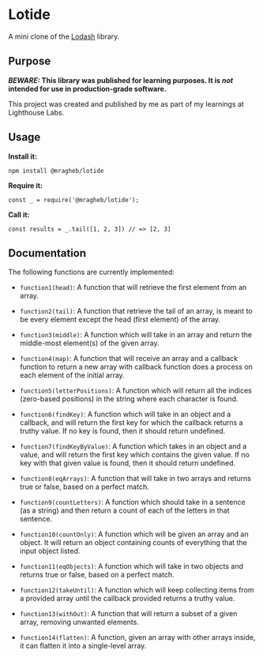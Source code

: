 # Lotide

A mini clone of the [Lodash](https://lodash.com) library.

## Purpose

**_BEWARE:_ This library was published for learning purposes. It is _not_ intended for use in production-grade software.**

This project was created and published by me as part of my learnings at Lighthouse Labs. 

## Usage

**Install it:**

`npm install @mragheb/lotide`

**Require it:**

`const _ = require('@mragheb/lotide');`

**Call it:**

`const results = _.tail([1, 2, 3]) // => [2, 3]`

## Documentation

The following functions are currently implemented:

* `function1(head)`:  A function that will retrieve the first element from an array. 
* `function2(tail)`: A function that retrieve the tail of an array, is meant to be every element except the head (first element) of the array.

* `function3(middle)`: A function which will take in an array and return the middle-most element(s) of the given array.
* `function4(map)`: A function that will receive an array and a callback function to return a new array with callback function does a process on each element of the initial array.
* `function5(letterPositions)`: A function which will return all the indices (zero-based positions) in the string where each character is found.
* `function6(findKey)`: A function which will take in an object and a callback, and will return the first key for which the callback returns a truthy value. If no key is found, then it should return undefined.
* `function7(findKeyByValue)`: A function which takes in an object and a value, and will return the first key which contains the given value. If no key with that given value is found, then it should return undefined.
* `function8(eqArrays)`: A function that will take in two arrays and returns true or false, based on a perfect match.
* `function9(countLetters)`:  A function which should take in a sentence (as a string) and then return a count of each of the letters in that sentence.
* `function10(countOnly)`: A function which will be given an array and an object. It will return an object containing counts of everything that the input object listed.
* `function11(eqObjects)`: A function which will take in two objects and returns true or false, based on a perfect match.
* `function12(takeUntil)`: A function which will keep collecting items from a provided array until the callback provided returns a truthy value.
* `function13(withOut)`: A function that will return a subset of a given array, removing unwanted elements.
* `function14(flatten)`: A function, given an array with other arrays inside, it can flatten it into a single-level array.




